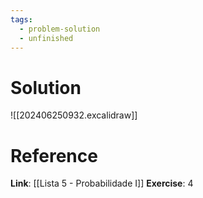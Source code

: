 ```yaml
---
tags:
  - problem-solution
  - unfinished
---
```

# Solution
![[202406250932.excalidraw]]

# Reference
**Link**: [[Lista 5 - Probabilidade I]]
**Exercise**: 4